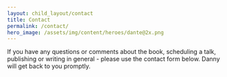 ```yaml
---
layout: child_layout/contact
title: Contact
permalink: /contact/
hero_image: /assets/img/content/heroes/dante@2x.png
---
```


If you have any questions or comments about the book, scheduling a talk, publishing or writing in general - please use the contact form below. Danny will get back to you promptly.